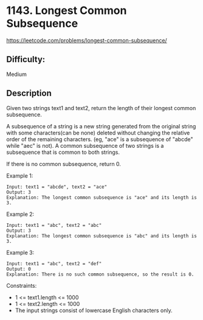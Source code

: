 # 1143. Longest Common Subsequence

https://leetcode.com/problems/longest-common-subsequence/

## Difficulty:

Medium

## Description

Given two strings text1 and text2, return the length of their longest common subsequence.

A subsequence of a string is a new string generated from the original string with some 
characters(can be none) deleted without changing the relative order of the remaining 
characters. (eg, "ace" is a subsequence of "abcde" while "aec" is not). A common 
subsequence of two strings is a subsequence that is common to both strings.

If there is no common subsequence, return 0.

Example 1:
```
Input: text1 = "abcde", text2 = "ace" 
Output: 3  
Explanation: The longest common subsequence is "ace" and its length is 3.
```

Example 2:
```
Input: text1 = "abc", text2 = "abc"
Output: 3
Explanation: The longest common subsequence is "abc" and its length is 3.
```

Example 3:
```
Input: text1 = "abc", text2 = "def"
Output: 0
Explanation: There is no such common subsequence, so the result is 0.
```

Constraints:
- 1 <= text1.length <= 1000
- 1 <= text2.length <= 1000
- The input strings consist of lowercase English characters only.
